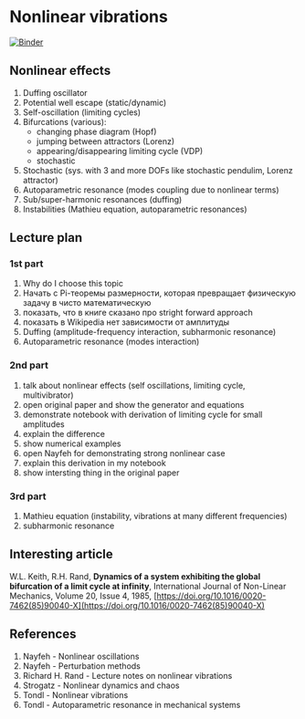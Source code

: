 # Nonlinear vibrations

[![Binder](https://mybinder.org/badge_logo.svg)](https://mybinder.org/v2/gh/vr050714/nonlinear-vibration-seminar/HEAD)

## Nonlinear effects

1. Duffing oscillator
1. Potential well escape (static/dynamic)
1. Self-oscillation (limiting cycles)
1. Bifurcations (various):
    * changing phase diagram (Hopf)
    * jumping between attractors (Lorenz)
    * appearing/disappearing limiting cycle (VDP)
    * stochastic
1. Stochastic (sys. with 3 and more DOFs like stochastic pendulim, Lorenz attractor)
1. Autoparametric resonance (modes coupling due to nonlinear terms)
1. Sub/super-harmonic resonances (duffing)
1. Instabilities (Mathieu equation, autoparametric resonances)

## Lecture plan

### 1st part

1. Why do I choose this topic
1. Начать с Pi-теоремы размерности, которая превращает физическую задачу в чисто математическую
1. показать, что в книге сказано про stright forward approach
1. показать в Wikipedia нет зависимости от амплитуды
1. Duffing (amplitude-frequency interaction, subharmonic resonance)
1. Autoparametric resonance (modes interaction)

### 2nd part

1. talk about nonlinear effects (self oscillations, limiting cycle, multivibrator)
2. open original paper and show the generator and equations
3. demonstrate notebook with derivation of limiting cycle for small amplitudes
4. explain the difference
5. show numerical examples
6. open Nayfeh for demonstrating strong nonlinear case
7. explain this derivation in my notebook
8. show intersting thing in the original paper
### 3rd part

1. Mathieu equation (instability, vibrations at many different frequencies)
1. subharmonic resonance

## Interesting article

W.L. Keith, R.H. Rand, **Dynamics of a system exhibiting the global bifurcation of a limit cycle at infinity**, International Journal of Non-Linear Mechanics, Volume 20, Issue 4, 1985, 
[https://doi.org/10.1016/0020-7462(85)90040-X](https://doi.org/10.1016/0020-7462(85)90040-X)

## References

1. Nayfeh - Nonlinear oscillations
1. Nayfeh - Perturbation methods
1. Richard H. Rand - Lecture notes on nonlinear vibrations
1. Strogatz - Nonlinear dynamics and chaos
1. Tondl - Nonlinear vibrations
1. Tondl - Autoparametric resonance in mechanical systems
